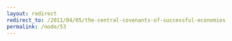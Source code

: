 ```yaml
---
layout: redirect
redirect_to: /2011/04/05/the-central-covenants-of-successful-economies
permalink: /node/53
---
```

